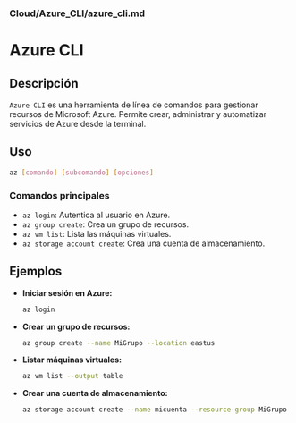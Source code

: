 ### **Cloud/Azure_CLI/azure_cli.md**

# Azure CLI

## Descripción

`Azure CLI` es una herramienta de línea de comandos para gestionar recursos de Microsoft Azure. Permite crear, administrar y automatizar servicios de Azure desde la terminal.

## Uso

```bash
az [comando] [subcomando] [opciones]
```

### Comandos principales

- `az login`: Autentica al usuario en Azure.
- `az group create`: Crea un grupo de recursos.
- `az vm list`: Lista las máquinas virtuales.
- `az storage account create`: Crea una cuenta de almacenamiento.

## Ejemplos

- **Iniciar sesión en Azure:**

  ```bash
  az login
  ```

- **Crear un grupo de recursos:**

  ```bash
  az group create --name MiGrupo --location eastus
  ```

- **Listar máquinas virtuales:**

  ```bash
  az vm list --output table
  ```

- **Crear una cuenta de almacenamiento:**

  ```bash
  az storage account create --name micuenta --resource-group MiGrupo --location westus
  ```

